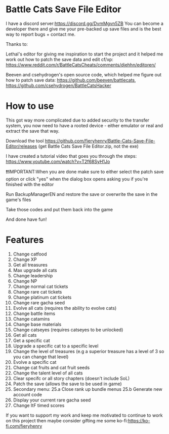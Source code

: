 # Battle Cats Save File Editor

I have a discord server:https://discord.gg/DvmMgvn5ZB You can become a developer there and give me your pre-backed up save files
and is the best way to report bugs + contact me.

Thanks to:

Lethal's editor for giving me inspiration to start the project and it helped me work out how to patch the save data and edit cf/xp: https://www.reddit.com/r/BattleCatsCheats/comments/djehhn/editoren/

Beeven and csehydrogen's open source code, which helped me figure out how to patch save data: https://github.com/beeven/battlecats, https://github.com/csehydrogen/BattleCatsHacker

# How to use
This got way more complicated due to added security to the transfer system, you now need to have a rooted device - either emulator or real and extract the save that way. 

Download the tool https://github.com/fieryhenry/Battle-Cats-Save-File-Editor/releases (get Battle Cats Save File Editor.zip, not the exe)

I have created a tutorial video that goes you through the steps: https://www.youtube.com/watch?v=T2f68SyH1Jo

:exclamation::exclamation:IMPORTANT:When you are done make sure to either select the patch save option or click "yes" when the dialog box opens asking you if you're finished with the editor

Run BackupManagerEN and restore the save or overwrite the save in the game's files

Take those codes and put them back into the game

And done have fun!

# Features
1. Change catfood
2. Change XP
3. Get all treasures
4. Max upgrade all cats
5. Change leadership
6. Change NP
7. Change normal cat tickets
8. Change rare cat tickets
9. Change platinum cat tickets
10. Change rare gacha seed
11. Evolve all cats (requires the ability to evolve cats)
12. Change battle items
13. Change catamins
14. Change base materials
15. Change catseyes (requires catseyes to be unlocked)
16. Get all cats
17. Get a specific cat
18. Upgrade a specific cat to a specific level
19. Change the level of treasures (e.g a superior treasure has a level of 3 so you can change that level)
20. Evolve a specific cat
21. Change cat fruits and cat fruit seeds
22. Change the talent level of all cats
23. Clear specifc or all story chapters (doesn't include SoL)
24. Patch the save (allows the save to be used in game)
25. Secondary menu:
25.a Close rank up bundle menus
25.b Generate new account code
26. Display your current rare gacha seed
27. Change ItF timed scores


If you want to support my work and keep me motivated to continue to work on this project then maybe consider gifting me some ko-fi:https://ko-fi.com/fieryhenry
